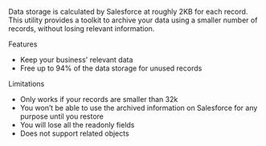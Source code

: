 Data storage is calculated by Salesforce at roughly 2KB for each record. This utility provides a toolkit to archive your data using a smaller number of records, without losing relevant information.

Features
* Keep your business' relevant data
* Free up to 94% of the data storage for unused records

Limitations
* Only works if your records are smaller than 32k
* You won’t be able to use the archived information on Salesforce for any purpose until you restore
* You will lose all the readonly fields
* Does not support related objects

